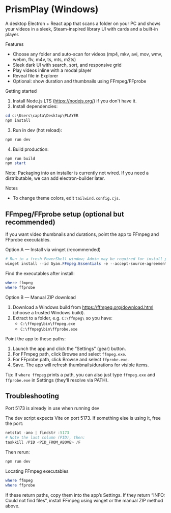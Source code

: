 # PrismPlay (Windows)

A desktop Electron + React app that scans a folder on your PC and shows your videos in a sleek, Steam-inspired library UI with cards and a built-in player.

Features
- Choose any folder and auto-scan for videos (mp4, mkv, avi, mov, wmv, webm, flv, m4v, ts, mts, m2ts)
- Sleek dark UI with search, sort, and responsive grid
- Play videos inline with a modal player
- Reveal file in Explorer
 - Optional: show duration and thumbnails using FFmpeg/FFprobe

Getting started
1) Install Node.js LTS (https://nodejs.org/) if you don't have it.
2) Install dependencies:

```powershell
cd c:\Users\capta\Desktop\PLAYER
npm install
```

3) Run in dev (hot reload):

```powershell
npm run dev
```

4) Build production:

```powershell
npm run build
npm start
```

Note: Packaging into an installer is currently not wired. If you need a distributable, we can add electron-builder later.

Notes
- To change theme colors, edit `tailwind.config.cjs`.

## FFmpeg/FFprobe setup (optional but recommended)
If you want video thumbnails and durations, point the app to FFmpeg and FFprobe executables.

Option A — Install via winget (recommended)

```powershell
# Run in a fresh PowerShell window; Admin may be required for install prompts
winget install --id Gyan.FFmpeg.Essentials -e --accept-source-agreements --accept-package-agreements
```

Find the executables after install:

```powershell
where ffmpeg
where ffprobe
```

Option B — Manual ZIP download

1) Download a Windows build from https://ffmpeg.org/download.html (choose a trusted Windows build).
2) Extract to a folder, e.g. `C:\ffmpeg\` so you have:
	- `C:\ffmpeg\bin\ffmpeg.exe`
	- `C:\ffmpeg\bin\ffprobe.exe`

Point the app to these paths:

1) Launch the app and click the “Settings” (gear) button.
2) For FFmpeg path, click Browse and select `ffmpeg.exe`.
3) For FFprobe path, click Browse and select `ffprobe.exe`.
4) Save. The app will refresh thumbnails/durations for visible items.

Tip: If `where ffmpeg` prints a path, you can also just type `ffmpeg.exe` and `ffprobe.exe` in Settings (they’ll resolve via PATH).

## Troubleshooting

Port 5173 is already in use when running dev

The dev script expects Vite on port 5173. If something else is using it, free the port:

```powershell
netstat -ano | findstr :5173
# Note the last column (PID), then:
taskkill /PID <PID_FROM_ABOVE> /F
```

Then rerun:

```powershell
npm run dev
```

Locating FFmpeg executables

```powershell
where ffmpeg
where ffprobe
```

If these return paths, copy them into the app’s Settings. If they return “INFO: Could not find files”, install FFmpeg using winget or the manual ZIP method above.
